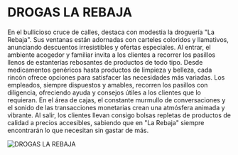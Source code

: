 # **DROGAS LA REBAJA**
En el bullicioso cruce de calles, destaca con modestia la droguería "La Rebaja". Sus ventanas están adornadas con carteles coloridos y llamativos, anunciando descuentos irresistibles y ofertas especiales. Al entrar, el ambiente acogedor y familiar invita a los clientes a recorrer los pasillos llenos de estanterías rebosantes de productos de todo tipo. Desde medicamentos genéricos hasta productos de limpieza y belleza, cada rincón ofrece opciones para satisfacer las necesidades más variadas. Los empleados, siempre dispuestos y amables, recorren los pasillos con diligencia, ofreciendo ayuda y consejos útiles a los clientes que lo requieran. En el área de cajas, el constante murmullo de conversaciones y el sonido de las transacciones monetarias crean una atmósfera animada y vibrante. Al salir, los clientes llevan consigo bolsas repletas de productos de calidad a precios accesibles, sabiendo que en "La Rebaja" siempre encontrarán lo que necesitan sin gastar de más.

![DROGAS LA REBAJA](./img/1.png)

